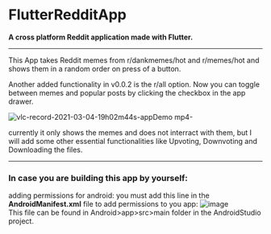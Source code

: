 # FlutterRedditApp
__A cross platform Reddit application made with Flutter.__
___
This App takes Reddit memes from r/dankmemes/hot and r/memes/hot and shows them in a random order on press of a button.

Another added functionality in v0.0.2 is the r/all option. Now you can toggle between memes and popular posts by clicking the checkbox in the app drawer.




![vlc-record-2021-03-04-19h02m44s-appDemo mp4-](https://user-images.githubusercontent.com/55924890/109972248-18e33880-7d1d-11eb-9bef-af4a0e818b0f.gif)




currently it only shows the memes and does not interract with them, but I will add some other essential functionalities like Upvoting, Downvoting and Downloading the files.
___
### In case you are building this app by yourself:
adding permissions for android:
you must add this line in the __AndroidManifest.xml__ file to add permissions to you app:
![image](https://user-images.githubusercontent.com/55924890/109973175-1503e600-7d1e-11eb-92eb-c018f21d561b.png)  
This file can be found in Android>app>src>main folder in the AndroidStudio project.

